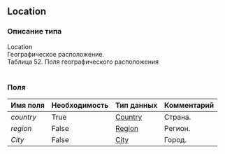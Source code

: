 
## Location

### Описание типа
Location<br/>Географическое расположение.<br/>Таблица 52. Поля географического расположения<br/><br/>
### Поля

| Имя поля | Необходимость | Тип данных | Комментарий |
|---|---|---|---|
|*country*|True|[Country](/docs/types/Country.md)|Страна.<br/>|
|*region*|False|[Region](/docs/types/Region.md)|Регион.<br/>|
|*City*|False|[City](/docs/types/City.md)|Город.<br/>|
